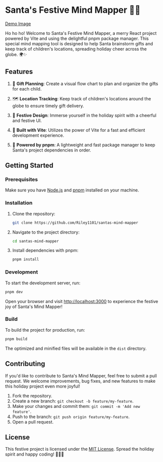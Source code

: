 # Santa's Festive Mind Mapper 🎅🎄

[Demo Image](https://github.com/Riley1101/santas-mind-mapper/blob/main/demo/demo.png)

Ho ho ho! Welcome to Santa's Festive Mind Mapper, a merry React project powered by Vite and using the delightful pnpm package manager. This special mind mapping tool is designed to help Santa brainstorm gifts and keep track of children's locations, spreading holiday cheer across the globe. 🌍✨


## Features

1. 🎁 **Gift Planning**: Create a visual flow chart to plan and organize the gifts for each child.

2. 🗺️ **Location Tracking**: Keep track of children's locations around the globe to ensure timely gift delivery.

3. 🎨 **Festive Design**: Immerse yourself in the holiday spirit with a cheerful and festive UI.

4. 🚀 **Built with Vite**: Utilizes the power of Vite for a fast and efficient development experience.

5. 🌲 **Powered by pnpm**: A lightweight and fast package manager to keep Santa's project dependencies in order.

## Getting Started

### Prerequisites

Make sure you have [Node.js](https://nodejs.org/) and [pnpm](https://pnpm.io/) installed on your machine.

### Installation

1. Clone the repository:

   ```bash
   git clone https://github.com/Riley1101/santas-mind-mapper
   ```

2. Navigate to the project directory:

   ```bash
   cd santas-mind-mapper
   ```

3. Install dependencies with pnpm:

   ```bash
   pnpm install
   ```

### Development

To start the development server, run:

```bash
pnpm dev
```

Open your browser and visit [http://localhost:3000](http://localhost:3000) to experience the festive joy of Santa's Mind Mapper!

### Build

To build the project for production, run:

```bash
pnpm build
```

The optimized and minified files will be available in the `dist` directory.

## Contributing

If you'd like to contribute to Santa's Mind Mapper, feel free to submit a pull request. We welcome improvements, bug fixes, and new features to make this holiday project even more joyful!

1. Fork the repository.
2. Create a new branch: `git checkout -b feature/my-feature`.
3. Make your changes and commit them: `git commit -m 'Add new feature'`.
4. Push to the branch: `git push origin feature/my-feature`.
5. Open a pull request.

## License

This festive project is licensed under the [MIT License](LICENSE.md). Spread the holiday spirit and happy coding! 🎅🌟🎉
